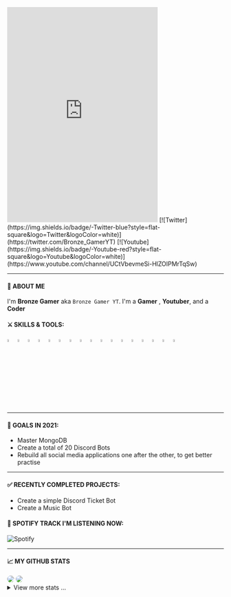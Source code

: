 <iframe src="https://discord.com/widget?id=828488740104175647&theme=dark" width="350" height="500" allowtransparency="true" frameborder="0" sandbox="allow-popups allow-popups-to-escape-sandbox allow-same-origin allow-scripts"></iframe>
[![Twitter](https://img.shields.io/badge/-Twitter-blue?style=flat-square&logo=Twitter&logoColor=white)](https://twitter.com/Bronze_GamerYT)
[![Youtube](https://img.shields.io/badge/-Youtube-red?style=flat-square&logo=Youtube&logoColor=white)](https://www.youtube.com/channel/UCtVbevmeSi-HlZOIPMrTqSw)

---

#### 👦 ABOUT ME

I'm **Bronze Gamer** aka `Bronze Gamer YT`. I'm a **Gamer** ,  **Youtuber**, and a  **Coder**  
#### ⚔ SKILLS & TOOLS:

<p>
<code><img width="4%" src="https://www.vectorlogo.zone/logos/java/java-icon.svg"></code>
<code><img width="4%" src="https://www.vectorlogo.zone/logos/python/python-icon.svg"></code>
<code><img width="4%" src="https://www.vectorlogo.zone/logos/nodejs/nodejs-icon.svg"></code>
<code><img width="4%" src="https://www.vectorlogo.zone/logos/expoio/expoio-icon.svg"></code>
<code><img width="4%" src="https://www.vectorlogo.zone/logos/reactjs/reactjs-icon.svg"></code>
<code><img width="4%" src="https://encrypted-tbn0.gstatic.com/images?q=tbn:ANd9GcSHYiSZ7pgNHIi4X9la9Z1_oHsBpntPBeY6fA&usqp=CAU"></code>
<code><img width="4%" src="https://www.vectorlogo.zone/logos/firebase/firebase-icon.svg"></code>
<code><img width="4%" src="https://www.vectorlogo.zone/logos/w3_html5/w3_html5-icon.svg"></code>
<code><img width="4%" src="https://www.vectorlogo.zone/logos/sass-lang/sass-lang-icon.svg"></code>
<code><img width="4%" src="https://www.vectorlogo.zone/logos/visualstudio_code/visualstudio_code-icon.svg"></code>
<code><img width="4%" src="https://www.vectorlogo.zone/logos/mongodb/mongodb-icon.svg"></code>
<code><img width="4%" src="https://www.vectorlogo.zone/logos/jenkins/jenkins-icon.svg"></code>
<code><img width="4%" src="https://www.vectorlogo.zone/logos/docker/docker-tile.svg"></code>
<code><img width="4%" src="https://www.vectorlogo.zone/logos/kubernetes/kubernetes-icon.svg"></code>
<code><img width="4%" src="https://www.vectorlogo.zone/logos/amazon_aws/amazon_aws-icon.svg"></code>
<code><img width="4%" src="https://www.vectorlogo.zone/logos/google_cloud/google_cloud-icon.svg"></code>
<code><img width="4%" src="https://www.vectorlogo.zone/logos/git-scm/git-scm-icon.svg"></code>

</p>

---

#### 🎯 GOALS IN 2021:

- Master MongoDB
- Create a total of 20 Discord Bots
- Rebuild all social media applications one after the other, to get better practise

---

#### ✅ RECENTLY COMPLETED PROJECTS:

- Create a simple Discord Ticket Bot
- Create a Music Bot

<h4>📀 SPOTIFY TRACK I'M LISTENING NOW: <img width="11px" src="./assets/red-dot.gif" /></h4>

![Spotify](https://novatorem-phanison898.vercel.app/api/spotify)

---

#### 📈 MY GITHUB STATS

<img style="border-radius:10px" src="https://github-readme-stats.vercel.app/api?username=BronzeGamerYT&show_icons=true&theme=radical" />

<img style="border-radius:10px" src="https://github-readme-streak-stats.herokuapp.com/?user=BronzeGamerYT&show_icons=true&theme=radical" />

<details>
<summary>View more stats ...</summary>
<br>
    
<!--START_SECTION:waka-->
**I'm a Night 🦉** 

```text
🌞 Morning    75 commits     ██████░░░░░░░░░░░░░░░░░░░   23.81% 
🌆 Daytime    72 commits     █████░░░░░░░░░░░░░░░░░░░░   22.86% 
🌃 Evening    87 commits     ███████░░░░░░░░░░░░░░░░░░   27.62% 
🌙 Night      81 commits     ██████░░░░░░░░░░░░░░░░░░░   25.71%

```
📅 **I'm Most Productive on Tuesday** 

```text
Monday       21 commits     █░░░░░░░░░░░░░░░░░░░░░░░░   6.67% 
Tuesday      64 commits     █████░░░░░░░░░░░░░░░░░░░░   20.32% 
Wednesday    38 commits     ███░░░░░░░░░░░░░░░░░░░░░░   12.06% 
Thursday     62 commits     █████░░░░░░░░░░░░░░░░░░░░   19.68% 
Friday       25 commits     ██░░░░░░░░░░░░░░░░░░░░░░░   7.94% 
Saturday     51 commits     ████░░░░░░░░░░░░░░░░░░░░░   16.19% 
Sunday       54 commits     ████░░░░░░░░░░░░░░░░░░░░░   17.14%

```


📊 **This Week I Spent My Time On** 

```text
⌚︎ Time Zone: Asia/Kolkata

💬 Programming Languages: 
JavaScript               8 hrs 35 mins       █████████████████░░░░░░░░   70.83% 
CSS                      1 hr 20 mins        ██░░░░░░░░░░░░░░░░░░░░░░░   11.0% 
Python                   47 mins             █░░░░░░░░░░░░░░░░░░░░░░░░   6.57% 
HTML                     33 mins             █░░░░░░░░░░░░░░░░░░░░░░░░   4.56% 
Markdown                 17 mins             ░░░░░░░░░░░░░░░░░░░░░░░░░   2.4%

🔥 Editors: 
VS Code                  12 hrs 8 mins       █████████████████████████   100.0%

🐱‍💻 Projects: 
linked-in-clone          7 hrs 2 mins        ██████████████░░░░░░░░░░░   57.98% 
breaking-bad-wiki        2 hrs 23 mins       █████░░░░░░░░░░░░░░░░░░░░   19.73% 
todo-flask-app           1 hr 52 mins        ████░░░░░░░░░░░░░░░░░░░░░   15.5% 
facebook-clone           21 mins             ░░░░░░░░░░░░░░░░░░░░░░░░░   2.94% 
node-app                 15 mins             ░░░░░░░░░░░░░░░░░░░░░░░░░   2.09%

💻 Operating System: 
Windows                  12 hrs 8 mins       █████████████████████████   100.0%

```

**I Mostly Code in JavaScript** 

```text
JavaScript               7 repos             ██████████████░░░░░░░░░░░   58.33% 
Java                     2 repos             ████░░░░░░░░░░░░░░░░░░░░░   16.67% 
HTML                     2 repos             ████░░░░░░░░░░░░░░░░░░░░░   16.67% 
Python                   1 repo              ██░░░░░░░░░░░░░░░░░░░░░░░   8.33%

```



<!--END_SECTION:waka-->

</details>
